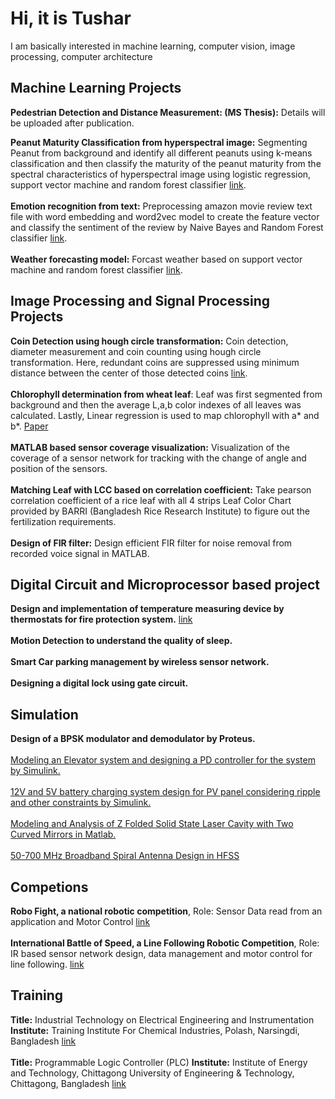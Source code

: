 
# Hi, it is Tushar
I am basically interested in machine learning, computer vision, image processing, computer architecture

## Machine Learning Projects

**Pedestrian Detection and Distance Measurement: (MS Thesis):** Details will be uploaded after publication.

**Peanut Maturity Classification from hyperspectral image:** Segmenting Peanut from background and identify all different peanuts using k-means classification and then classify the maturity of the peanut maturity from the spectral characteristics of hyperspectral image using logistic regression, support vector machine and random forest classifier [link](https://github.com/stushar047/Peanut_Maturity_Classification). <br><br>
**Emotion recognition from text:** Preprocessing amazon movie review text file with word embedding and word2vec model to create the feature vector and classify the sentiment of the review by Naive Bayes and Random Forest classifier [link](https://github.com/stushar047/Emotion-from-Text). <br>
<br>
**Weather forecasting model:** Forcast weather based on support vector machine and random forest classifier [link](https://github.com/stushar047/Weather_Forecast).

## Image Processing and Signal Processing Projects

**Coin Detection using hough circle transformation:** Coin detection, diameter measurement and coin counting using hough circle transformation. Here, redundant coins are suppressed using minimum distance between the center of those detected coins [link](https://github.com/stushar047/Coin-Detector). <br>
<br>
**Chlorophyll determination from wheat leaf**: Leaf was first segmented from background and then the average L,a,b color indexes of all leaves was calculated. Lastly, Linear regression is used to map chlorophyll with a* and b*. [Paper](https://www.researchgate.net/publication/332586475_A_Lowcost_Image_Processing_Based_Technique_to_Estimate_Chlorophyll_in_Winter_Wheat)<br> 
<br>
**MATLAB based sensor coverage visualization:** Visualization of the coverage of a sensor network for tracking with the change of angle and position of the sensors. 
<br><br>
**Matching Leaf with LCC based on correlation coefficient:** Take pearson correlation coefficient of a rice leaf with all 4 strips Leaf Color Chart provided by BARRI (Bangladesh Rice Research Institute) to figure out the fertilization requirements. 
<br>
<br>
**Design of FIR filter:** Design efficient FIR filter for noise removal from recorded voice signal in MATLAB. 

## Digital Circuit and Microprocessor based project

**Design and implementation of temperature measuring device by thermostats for fire protection system.** [link](https://github.com/stushar047/-Instrumentation-of-a-digital-thermometer-using-PIC-microcontroller-and-thermistor)<br><br>
**Motion Detection to understand the quality of sleep.**<br><br>
**Smart Car parking management by wireless sensor network.**<br><br>
**Designing a digital lock using gate circuit.**<br>

## Simulation 
**Design of a BPSK modulator and demodulator by Proteus.** <br><br>
[Modeling an Elevator system and designing a PD controller for the system by Simulink.](https://docs.google.com/document/d/1P3vRAhSMe8a7i90OCLwvLAx79Ks7aqwF/edit)
 <br><br>
[12V and 5V battery charging system design for PV panel considering ripple and other constraints by Simulink.](https://github.com/stushar047/Simulink-Design-of-12V-and-5V-battery-charging-system-from-PV-module-)<br><br>
[Modeling and Analysis of Z Folded Solid State Laser Cavity with Two Curved Mirrors in Matlab.](https://www.researchgate.net/publication/325155335_Modeling_and_Analysis_of_Z_Folded_Solid_State_Laser_Cavity_with_Two_Curved_Mirrors)
<br><br>
[50-700 MHz Broadband Spiral Antenna Design in HFSS ](https://github.com/stushar047/Antenna-Design-in-HFSS)

## Competions
**Robo Fight, a national robotic competition**, Role: Sensor Data read from an application and Motor Control [link](https://www.facebook.com/robo.fight.2014/)<br>
<br>
**International Battle of Speed, a Line Following Robotic Competition**, Role: IR based sensor network design, data management and motor control for line following. [link](https://www.facebook.com/events/d41d8cd9/international-engineering-innovation-summit-bangladesh-2015/1565516937041763/)

## Training
**Title:** Industrial Technology on Electrical Engineering and Instrumentation **Institute:** Training Institute For Chemical Industries, Polash, Narsingdi, Bangladesh [link](https://www.lawyersnjurists.com/article/training-institute-chemical-industries-polash-narshingdi-1611/)<br><br>
**Title:** Programmable Logic Controller (PLC) **Institute:** Institute of Energy and Technology, Chittagong University of Engineering & Technology, Chittagong, Bangladesh [link](http://www.cuet.ac.bd/index.php/institute/iet)
